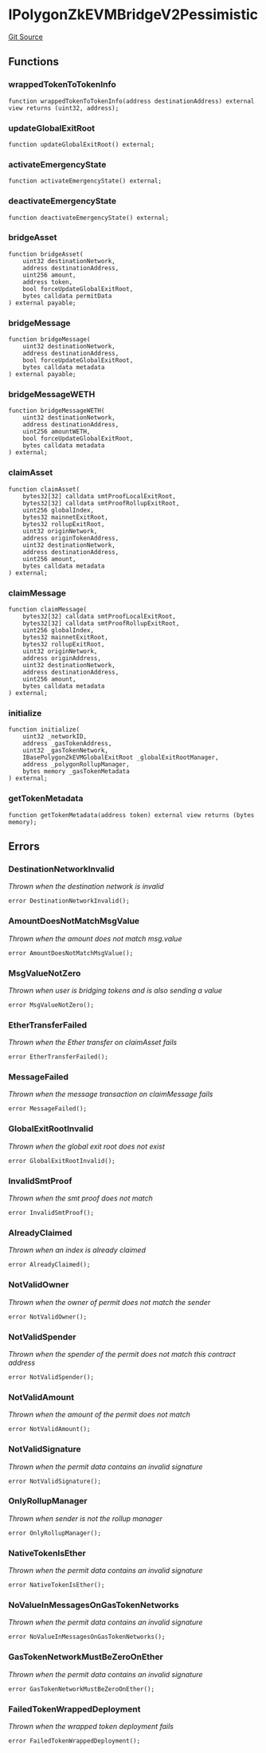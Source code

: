 # IPolygonZkEVMBridgeV2Pessimistic
[Git Source](https://github.com/agglayer/agglayer-contracts/blob/a8bf2955890e7123a84542ced57636d763299651/contracts/v2/previousVersions/pessimistic/IPolygonZkEVMBridgeV2Pessimistic.sol)


## Functions
### wrappedTokenToTokenInfo


```solidity
function wrappedTokenToTokenInfo(address destinationAddress) external view returns (uint32, address);
```

### updateGlobalExitRoot


```solidity
function updateGlobalExitRoot() external;
```

### activateEmergencyState


```solidity
function activateEmergencyState() external;
```

### deactivateEmergencyState


```solidity
function deactivateEmergencyState() external;
```

### bridgeAsset


```solidity
function bridgeAsset(
    uint32 destinationNetwork,
    address destinationAddress,
    uint256 amount,
    address token,
    bool forceUpdateGlobalExitRoot,
    bytes calldata permitData
) external payable;
```

### bridgeMessage


```solidity
function bridgeMessage(
    uint32 destinationNetwork,
    address destinationAddress,
    bool forceUpdateGlobalExitRoot,
    bytes calldata metadata
) external payable;
```

### bridgeMessageWETH


```solidity
function bridgeMessageWETH(
    uint32 destinationNetwork,
    address destinationAddress,
    uint256 amountWETH,
    bool forceUpdateGlobalExitRoot,
    bytes calldata metadata
) external;
```

### claimAsset


```solidity
function claimAsset(
    bytes32[32] calldata smtProofLocalExitRoot,
    bytes32[32] calldata smtProofRollupExitRoot,
    uint256 globalIndex,
    bytes32 mainnetExitRoot,
    bytes32 rollupExitRoot,
    uint32 originNetwork,
    address originTokenAddress,
    uint32 destinationNetwork,
    address destinationAddress,
    uint256 amount,
    bytes calldata metadata
) external;
```

### claimMessage


```solidity
function claimMessage(
    bytes32[32] calldata smtProofLocalExitRoot,
    bytes32[32] calldata smtProofRollupExitRoot,
    uint256 globalIndex,
    bytes32 mainnetExitRoot,
    bytes32 rollupExitRoot,
    uint32 originNetwork,
    address originAddress,
    uint32 destinationNetwork,
    address destinationAddress,
    uint256 amount,
    bytes calldata metadata
) external;
```

### initialize


```solidity
function initialize(
    uint32 _networkID,
    address _gasTokenAddress,
    uint32 _gasTokenNetwork,
    IBasePolygonZkEVMGlobalExitRoot _globalExitRootManager,
    address _polygonRollupManager,
    bytes memory _gasTokenMetadata
) external;
```

### getTokenMetadata


```solidity
function getTokenMetadata(address token) external view returns (bytes memory);
```

## Errors
### DestinationNetworkInvalid
*Thrown when the destination network is invalid*


```solidity
error DestinationNetworkInvalid();
```

### AmountDoesNotMatchMsgValue
*Thrown when the amount does not match msg.value*


```solidity
error AmountDoesNotMatchMsgValue();
```

### MsgValueNotZero
*Thrown when user is bridging tokens and is also sending a value*


```solidity
error MsgValueNotZero();
```

### EtherTransferFailed
*Thrown when the Ether transfer on claimAsset fails*


```solidity
error EtherTransferFailed();
```

### MessageFailed
*Thrown when the message transaction on claimMessage fails*


```solidity
error MessageFailed();
```

### GlobalExitRootInvalid
*Thrown when the global exit root does not exist*


```solidity
error GlobalExitRootInvalid();
```

### InvalidSmtProof
*Thrown when the smt proof does not match*


```solidity
error InvalidSmtProof();
```

### AlreadyClaimed
*Thrown when an index is already claimed*


```solidity
error AlreadyClaimed();
```

### NotValidOwner
*Thrown when the owner of permit does not match the sender*


```solidity
error NotValidOwner();
```

### NotValidSpender
*Thrown when the spender of the permit does not match this contract address*


```solidity
error NotValidSpender();
```

### NotValidAmount
*Thrown when the amount of the permit does not match*


```solidity
error NotValidAmount();
```

### NotValidSignature
*Thrown when the permit data contains an invalid signature*


```solidity
error NotValidSignature();
```

### OnlyRollupManager
*Thrown when sender is not the rollup manager*


```solidity
error OnlyRollupManager();
```

### NativeTokenIsEther
*Thrown when the permit data contains an invalid signature*


```solidity
error NativeTokenIsEther();
```

### NoValueInMessagesOnGasTokenNetworks
*Thrown when the permit data contains an invalid signature*


```solidity
error NoValueInMessagesOnGasTokenNetworks();
```

### GasTokenNetworkMustBeZeroOnEther
*Thrown when the permit data contains an invalid signature*


```solidity
error GasTokenNetworkMustBeZeroOnEther();
```

### FailedTokenWrappedDeployment
*Thrown when the wrapped token deployment fails*


```solidity
error FailedTokenWrappedDeployment();
```

